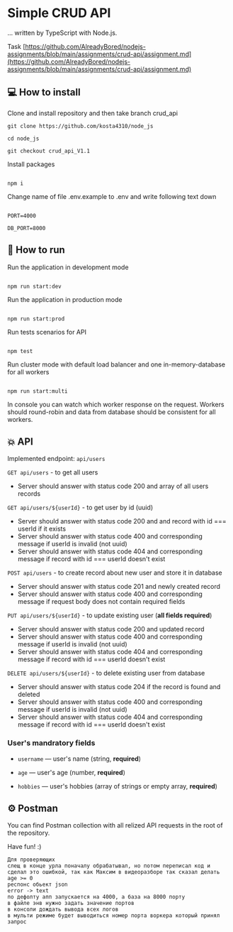 # Simple CRUD API

... written by TypeScript with Node.js.

Task [https://github.com/AlreadyBored/nodejs-assignments/blob/main/assignments/crud-api/assignment.md](https://github.com/AlreadyBored/nodejs-assignments/blob/main/assignments/crud-api/assignment.md)

## 💻 How to install

Clone and install repository and then take branch crud_api

```
git clone https://github.com/kosta4310/node_js

cd node_js

git checkout crud_api_V1.1

```

Install packages

```

npm i

```

Change name of file .env.example to .env and write following text down

```

PORT=4000

DB_PORT=8000

```

## 🚀 How to run

Run the application in development mode

```

npm run start:dev

```

Run the application in production mode

```

npm run start:prod

```

Run tests scenarios for API

```

npm test

```

Run cluster mode with default load balancer and one in-memory-database for all workers

```

npm run start:multi

```

In console you can watch which worker response on the request. Workers should round-robin and data from database should be consistent for all workers.

## 💥 API

Implemented endpoint: `api/users`

`GET api/users` - to get all users

- Server should answer with status code 200 and array of all users records

`GET api/users/${userId}` - to get user by id (uuid)

- Server should answer with status code 200 and and record with id === userId if it exists
- Server should answer with status code 400 and corresponding message if userId is invalid (not uuid)
- Server should answer with status code 404 and corresponding message if record with id === userId doesn't exist

`POST api/users` - to create record about new user and store it in database

- Server should answer with status code 201 and newly created record
- Server should answer with status code 400 and corresponding message if request body does not contain required fields

`PUT api/users/${userId}` - to update existing user (**all fields required**)

- Server should answer with status code 200 and updated record
- Server should answer with status code 400 and corresponding message if userId is invalid (not uuid)
- Server should answer with status code 404 and corresponding message if record with id === userId doesn't exist

`DELETE api/users/${userId}` - to delete existing user from database

- Server should answer with status code 204 if the record is found and deleted
- Server should answer with status code 400 and corresponding message if userId is invalid (not uuid)
- Server should answer with status code 404 and corresponding message if record with id === userId doesn't exist

### User's mandratory fields

- `username` — user's name (string, **required**)

- `age` — user's age (number, **required**)

- `hobbies` — user's hobbies (array of strings or empty array, **required**)

## ⚙️ Postman

You can find Postman collection with all relized API requests in the root of the repository.

Have fun! :)

```
Для проверяющих
слещ в конце урла поначалу обрабатывал, но потом переписал код и сделал это ошибкой, так как Максим в видеоразборе так сказал делать
age >= 0
респонс обьект json
error -> text
по дефолту апп запускается на 4000, а база на 8000 порту
в файле энв нужно задать значение портов
в консоли дождать вывода всех логов
в мульти режиме будет выводиться номер порта воркера который принял запрос
```
